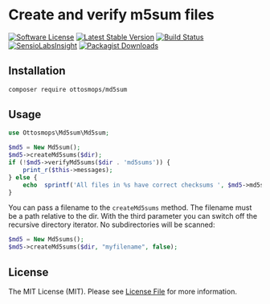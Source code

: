 # Create and verify m5sum files

[![Software License](https://img.shields.io/badge/license-MIT-blue.svg?style=flat-square)](LICENSE.md)
[![Latest Stable Version](https://img.shields.io/badge/Version-stable-blue.svg?format=flat-square)](https://packagist.org/packages/ottosmops/md5sum)
[![Build Status](https://img.shields.io/travis/ottosmops/md5sum/master.svg?style=flat-square)](https://travis-ci.org/ottomops/md5sum)
[![SensioLabsInsight](https://img.shields.io/sensiolabs/i/248db8b3-4969-48c5-9a61-9c7346832ff0.svg?style=flat-square)](https://insight.sensiolabs.com/projects/248db8b3-4969-48c5-9a61-9c7346832ff0)
[![Packagist Downloads](https://img.shields.io/packagist/dt/ottosmops/md5sum.svg?style=flat-square)](https://packagist.org/packages/ottosmops/md5sum)

## Installation

```bash
composer require ottosmops/md5sum
```

## Usage
```php
use Ottosmops\Md5sum\Md5sum;

$md5 = New Md5sum();
$md5->createMd5sums($dir);
if (!$md5->verifyMd5sums($dir . 'md5sums')) {
    print_r($this->messages);
} else {
    echo  sprintf('All files in %s have correct checksums ', $md5->md5sums); 
}
```

You can pass a filename to the ```createMd5sums``` method. The filename must be a path relative to the dir. With the third parameter you can switch off the recursive directory iterator. No subdirectories will be scanned:

```php
$md5 = New Md5sums();
$md5->createMd5sums($dir, "myfilename", false);
```


## License

The MIT License (MIT). Please see [License File](LICENSE.md) for more information.
